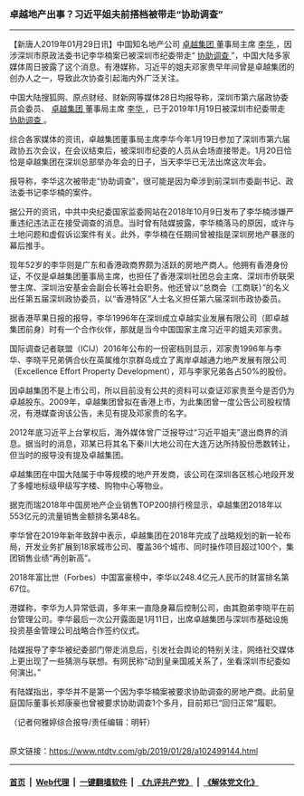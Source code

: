 ### 卓越地产出事？习近平姐夫前搭档被带走“协助调查”
------------------------

<div class="post_content">
 <p>
  【新唐人2019年01月29日讯】中国知名地产公司
  <a href="https://www.ntdtv.com/gb/卓越集团.htm">
   卓越集团
  </a>
  董事局主席
  <a href="https://www.ntdtv.com/gb/李华.htm">
   李华
  </a>
  ，因涉深圳市原政法委书记李华楠案已被深圳市纪委带走“
  <a href="https://www.ntdtv.com/gb/协助调查.htm">
   协助调查
  </a>
  ”，中国大陆多家媒体周日披露了这个消息。有港媒称，习近平的姐夫邓家贵早年间曾是卓越集团的创办人之一，导致此次协查引起海内外广泛关注。
 </p>
 <p>
  中国大陆搜狐网、原点财经、财新网等媒体28日均报导称，深圳市第六届政协委员会委员、
  <a href="https://www.ntdtv.com/gb/卓越集团.htm">
   卓越集团
  </a>
  董事局主席
  <a href="https://www.ntdtv.com/gb/李华.htm">
   李华
  </a>
  ，已于2019年1月19日被深圳市纪委带走
  <a href="https://www.ntdtv.com/gb/协助调查.htm">
   协助调查
  </a>
  。
 </p>
 <p>
  综合各家媒体的资讯，卓越集团董事局主席李华今年1月19日参加了深圳市第六届政协五次会议，在会议结束后，被深圳市纪委的人员从会场直接带走。1月20日恰恰是卓越集团在深圳总部举办年会的日子，当天李华已无法出席这次年会。
 </p>
 <p>
  报导称，李华这次被带走“协助调查”，很可能是因为牵涉到前深圳市委副书记、政法委书记李华楠的案件。
 </p>
 <p>
  据公开的资讯，中共中央纪委国家监委网站在2018年10月9日发布了李华楠涉嫌严重违纪违法正在接受调查的消息。当时曾有陆媒披露，李华楠落马的原因，或许与土地问题和虚假诉讼案件有关。此外，李华楠在任期间曾被指是深圳房地产暴涨的幕后推手。
 </p>
 <p>
  现年52岁的李华则是广东和香港政商界颇为活跃的房地产商人。他拥有香港身份证，不仅是卓越集团董事局主席，也担任了香港深圳社团总会主席、深圳市侨联荣誉主席、深圳治安基金会副会长等社会职务。他还曾以“总商会（工商联）”的名义出任第五届深圳政协委员，以“香港特区”人士名义担任第六届深圳市政协委员。
 </p>
 <p>
  据香港苹果日报的报导，李华1996年在深圳成立卓越实业发展有限公司（即卓越集团前身）时有一个合作伙伴，那就是当今中国国家主席习近平的姐夫邓家贵。
 </p>
 <p>
  国际调查记者联盟（ICIJ）2016年公布的一份密档则显示，邓家贵1996年与李华、李晓平兄弟俩合伙在英属维尔京群岛成立了离岸卓越通力地产发展有限公司（Excellence Effort Property Development），邓与李家兄弟各占50%的股份。
 </p>
 <p>
  因卓越集团不是上市公司，所以目前没有公共的资料可以查证邓家贵至今是否仍为卓越股东。2009年，卓越集团曾拟在香港上市，为此集团曾一度公告公司股权情况，有港媒查询该公告，未见有提及邓家贵的名字。
 </p>
 <p>
  2012年底习近平上台掌权后，海外媒体曾广泛报导过“习近平姐夫”退出商界的消息。据当时的消息，邓某已将其名下秦川大地公司在大连万达所持股份悉数转让，但当时的报导没有提及卓越集团。
 </p>
 <p>
  卓越集团在中国大陆属于中等规模的地产开发商，该公司在深圳各区核心地段开发了多幢地标级甲级写字楼、购物中心等物业。
 </p>
 <p>
  据克而瑞2018年中国房地产企业销售TOP200排行榜显示，卓越集团2018年以553亿元的流量销售金额排名第48名。
 </p>
 <p>
  李华曾在2019年新年致辞中表示，卓越集团在2018年完成了战略规划的新一轮布局，开发业务扩展到18家城市公司、覆盖36个城市、同时操作项目超过100个，集团销售业绩“再创新高”。
 </p>
 <p>
  2018年富比世（Forbes）中国富豪榜中，李华以248.4亿元人民币的财富排名第67位。
 </p>
 <p>
  港媒称，李华为人异常低调，多年来一直隐身幕后控制公司，由其胞弟李晓平在前台管理公司。李华最后一次公开露面是1月11日，出席卓越集团与深圳市基础设施投资基金管理公司战略合作签约仪式。
 </p>
 <p>
  陆媒报导了李华被纪委部门带走消息后，引发社会舆论的特别关注，网络社交媒体上更出现了一些猜测与联想。有网民称“动到皇亲国戚关系了，坐看深圳市纪委如何演出。”
 </p>
 <p>
  有陆媒指出，李华并不是第一个因为李华楠案被要求协助调查的房地产商。此前皇庭国际董事长郑康豪也曾被要求协助调查1个多月，目前郑已“回归正常”履职。
 </p>
 <p>
  （记者何雅婷综合报导/责任编辑：明轩）
 </p>
 <div class="single_ad">
 </div>
</div>

<br/>原文链接：https://www.ntdtv.com/gb/2019/01/28/a102499144.html


------------------------
#### [首页](https://github.com/gfw-breaker/banned-news/blob/master/README.md) &nbsp;|&nbsp; [Web代理](https://github.com/labour-camp/helloworld) &nbsp;|&nbsp; [一键翻墙软件](https://github.com/gfw-breaker/nogfw/blob/master/README.md) &nbsp;|&nbsp; [《九评共产党》](https://github.com/gfw-breaker/9ping.md/blob/master/README.md#九评之一评共产党是什么) &nbsp;|&nbsp; [《解体党文化》](https://github.com/gfw-breaker/jtdwh.md/blob/master/README.md#绪论)

